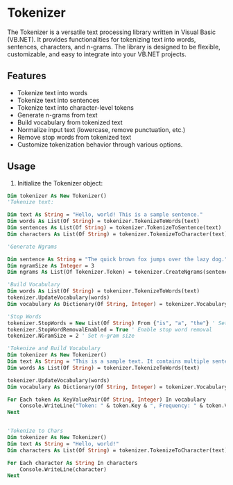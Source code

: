 ﻿# Tokenizer

The Tokenizer is a versatile text processing library written in Visual Basic (VB.NET). It provides functionalities for tokenizing text into words, sentences, characters, and n-grams. The library is designed to be flexible, customizable, and easy to integrate into your VB.NET projects.

## Features

- Tokenize text into words
- Tokenize text into sentences
- Tokenize text into character-level tokens
- Generate n-grams from text
- Build vocabulary from tokenized text
- Normalize input text (lowercase, remove punctuation, etc.)
- Remove stop words from tokenized text
- Customize tokenization behavior through various options.

## Usage

1. Initialize the Tokenizer object:

```vb
Dim tokenizer As New Tokenizer()
'Tokenize text:

Dim text As String = "Hello, world! This is a sample sentence."
Dim words As List(Of String) = tokenizer.TokenizeToWords(text)
Dim sentences As List(Of String) = tokenizer.TokenizeToSentence(text)
Dim characters As List(Of String) = tokenizer.TokenizeToCharacter(text)

'Generate Ngrams

Dim sentence As String = "The quick brown fox jumps over the lazy dog."
Dim ngramSize As Integer = 3
Dim ngrams As List(Of Tokenizer.Token) = tokenizer.CreateNgrams(sentence, ngramSize)

'Build Vocabulary
Dim words As List(Of String) = tokenizer.TokenizeToWords(text)
tokenizer.UpdateVocabulary(words)
Dim vocabulary As Dictionary(Of String, Integer) = tokenizer.VocabularyWithFrequency

'Stop Words
tokenizer.StopWords = New List(Of String) From {"is", "a", "the"} ' Set custom stop words
tokenizer.StopWordRemovalEnabled = True ' Enable stop word removal
tokenizer.NGramSize = 2 ' Set n-gram size

'Tokenize and Build Vocabulary
Dim tokenizer As New Tokenizer()
Dim text As String = "This is a sample text. It contains multiple sentences."
Dim words As List(Of String) = tokenizer.TokenizeToWords(text)

tokenizer.UpdateVocabulary(words)
Dim vocabulary As Dictionary(Of String, Integer) = tokenizer.VocabularyWithFrequency

For Each token As KeyValuePair(Of String, Integer) In vocabulary
    Console.WriteLine("Token: " & token.Key & ", Frequency: " & token.Value)
Next


'Tokenize to Chars
Dim tokenizer As New Tokenizer()
Dim text As String = "Hello, world!"
Dim characters As List(Of String) = tokenizer.TokenizeToCharacter(text)

For Each character As String In characters
    Console.WriteLine(character)
Next

